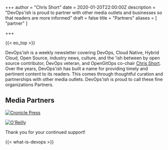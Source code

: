 +++
author = "Chris Short"
date = 2020-01-20T22:00:00Z
description = "DevOps'ish is proud to partner with other media outlets and businesses so that readers are more informed"
draft = false
title = "Partners"
aliases = [
	"partner"
]

+++

{{< eo_top >}}

DevOps'ish is a weekly newsletter covering DevOps, Cloud Native, Hybrid Cloud, Open Source, industry news, culture, and the 'ish between by open source contributor, DevOps veteran, and OpenGitOps co-chair [Chris Short](https://chrisshort.net/). Over the years, DevOps'ish has built a name for providing timely and pertinent content to its readers. This comes through thoughtful curation and partnerships with other media outlets. DevOps'ish is proud to call these fine organizations Partners.

## Media Partners

[![Cronicle Press](https://shortcdn.com/file/devopsish/cronicle-press.png)](https://cronicle.press/)

[![O'Reilly](https://shortcdn.com/file/devopsish/oreilly.jpg)](https://www.oreilly.com/pub/cpc/295836)

Thank you for your continued support!

{{< what-is-devops >}}
